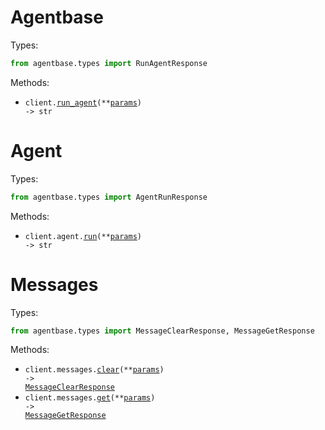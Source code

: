 # Agentbase

Types:

```python
from agentbase.types import RunAgentResponse
```

Methods:

- <code title="post /">client.<a href="./src/agentbase/_client.py">run_agent</a>(\*\*<a href="src/agentbase/types/client_run_agent_params.py">params</a>) -> str</code>

# Agent

Types:

```python
from agentbase.types import AgentRunResponse
```

Methods:

- <code title="post /">client.agent.<a href="./src/agentbase/resources/agent.py">run</a>(\*\*<a href="src/agentbase/types/agent_run_params.py">params</a>) -> str</code>

# Messages

Types:

```python
from agentbase.types import MessageClearResponse, MessageGetResponse
```

Methods:

- <code title="post /clear-messages">client.messages.<a href="./src/agentbase/resources/messages.py">clear</a>(\*\*<a href="src/agentbase/types/message_clear_params.py">params</a>) -> <a href="./src/agentbase/types/message_clear_response.py">MessageClearResponse</a></code>
- <code title="post /get-messages">client.messages.<a href="./src/agentbase/resources/messages.py">get</a>(\*\*<a href="src/agentbase/types/message_get_params.py">params</a>) -> <a href="./src/agentbase/types/message_get_response.py">MessageGetResponse</a></code>

